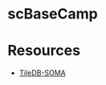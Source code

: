 scBaseCamp
==========



# Resources

* [TileDB-SOMA](https://tiledbsoma.readthedocs.io/en/latest/index.html)